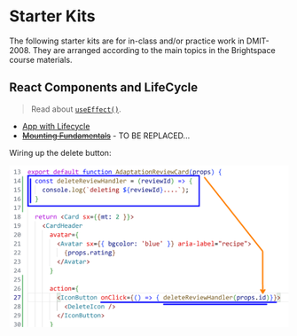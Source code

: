 # Starter Kits

The following starter kits are for in-class and/or practice work in DMIT-2008. They are arranged according to the main topics in the Brightspace course materials.

## React Components and LifeCycle

> Read about [`useEffect()`](./useEffect.md).

- [App with Lifecycle](./reviews-app-with-lifecycle-START/README.md)
- [~~Mounting Fundamentals~~](./react-mounting-fundamentals-START/README.md) - TO BE REPLACED...

Wiring up the delete button:

![](./reviews-app-with-lifecycle-START/img/wire-up-delete-button.png)
